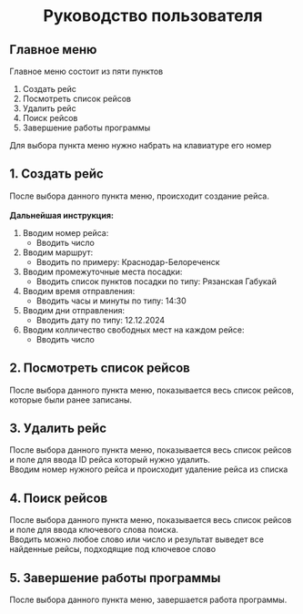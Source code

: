 <h1 align=center>Руководство пользователя</h1>
<h2>Главное меню</h2>
<p>
  Главное меню состоит из пяти пунктов
  <ol>
    <li>Создать рейс</li>
    <li>Посмотреть список рейсов</li>
    <li>Удалить рейс</li>
    <li>Поиск рейсов</li>
    <li>Завершение работы программы</li>
  </ol>
  Для выбора пункта меню нужно набрать на клавиатуре его номер
</p>
<h2>1. Cоздать рейс</h2>
<p>
  После выбора данного пункта меню, происходит создание рейса.<br><br>
  <b>Дальнейшая инструкция:</b><br>
  <ol>
    <li>
      Вводим номер рейса:
      <ul>
        <li>Вводить число</li>
      </ul>
    </li>
    <li>
      Вводим маршрут:
      <ul>
        <li>Вводить по примеру: Краснодар-Белореченск</li>
      </ul>
    </li>
    <li>
      Вводим промежуточные места посадки:
      <ul>
        <li>Вводить список пунктов посадки по типу: Рязанская Габукай</li>
      </ul>
    </li>
    <li>
      Вводим время отправления:
      <ul>
        <li>Вводить часы и минуты по типу: 14:30</li>
      </ul>
    </li>
    <li>
      Вводим дни отправления:
      <ul>
        <li>Вводить дату по типу: 12.12.2024</li>
      </ul>
    </li>
    <li>
      Вводим колличество свободных мест на каждом рейсе:
      <ul>
        <li>Вводить число</li>
      </ul>
    </li>
  </ol>
</p>
<h2>2. Посмотреть список рейсов</h2>
<p>
  После выбора данного пункта меню, показывается весь список рейсов, которые были ранее записаны.
</p>
<h2>3. Удалить рейс</h2>
<p>
  После выбора данного пункта меню, показывается весь список рейсов и поле для ввода ID рейса который нужно удалить.<br>
  Вводим номер нужного рейса и происходит удаление рейса из списка
</p>
<h2>4. Поиск рейсов</h2>
<p>
  После выбора данного пункта меню, показывается весь список рейсов и поле для ввода ключевого слова поиска.<br>
  Вводить можно любое слово или число и результат выведет все найденные рейсы, подходящие под ключевое слово
</p>
<h2>5. Завершение работы программы</h2>
<p>
  После выбора данного пункта меню, завершается работа программы.
</p>
